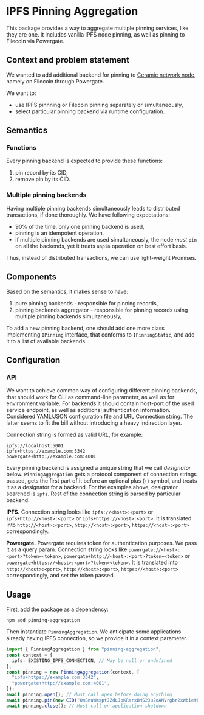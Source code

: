 # IPFS Pinning Aggregation

This package provides a way to aggregate multiple pinning services, like they are one.
It includes vanilla IPFS node pinning, as well as pinning to Filecoin via Powergate.

## Context and problem statement

We wanted to add additional backend for pinning to [Ceramic network node](https://github.com/ceramicnetwork/js-ceramic), namely on Filecoin through Powergate.

We want to:

- use IPFS pinnning or Filecoin pinning separately or simultaneously,
- select particular pinning backend via runtime configuration.

## Semantics

### Functions

Every pinning backend is expected to provide these functions:

1. pin record by its CID,
2. remove pin by its CID.

### Multiple pinning backends

Having multiple pinning backends simultaneously leads to distributed transactions, if done thoroughly. We have following expectations:

- 90% of the time, only one pinning backend is used,
- pinning is an idempotent operation,
- if multiple pinning backends are used simultaneously, the node _must_ `pin` on all the backends, yet it treats `unpin` operation on best effort basis.

Thus, instead of distributed transactions, we can use light-weight Promises.

## Components

Based on the semantics, it makes sense to have:

1. pure pinning backends - responsible for pinning records,
2. pinning backends aggregator - responsible for pinning records using multiple pinning backends simultaneously,

To add a new pinning backend, one should add one more class implementing `IPinning` interface, that conforms to `IPinningStatic`, and add it to a list of available backends.

## Configuration

### API

We want to achieve common way of configuring different pinning backends, that should work for CLI as command-line parameter, as well as for environment variable. For backends it should contain host-port of the used service endpoint, as well as additional authentication information. Considered YAML/JSON configuration file and URL Connection string. The latter seems to fit the bill without introducing a heavy indirection layer.

Connection string is formed as valid URL, for example:

```
ipfs://localhost:5001
ipfs+https://example.com:3342
powergate+http://example.com:4001
```

Every pinning backend is assigned a unique string that we call _designator_ below. `PinningAggregation` gets a protocol component of connection strings passed, gets the first part of it before an optional plus (`+`) symbol, and treats it as a designator for a backend.
For the examples above, designator searched is `ipfs`. Rest of the connection string is parsed by particular backend.

**IPFS.** Connection string looks like `ipfs://<host>:<port>` or `ipfs+http://<host>:<port>` or `ipfs+https://<host>:<port>`. It is translated into `http://<host>:<port>`, `http://<host>:<port>`, `https://<host>:<port>` correspondingly.

**Powergate.** Powergate requires token for authentication purposes. We pass it as a query param. Connection string looks like `powergate://<host>:<port>?token=<token>`, `powergate+http://<host>:<port>?token=<token>` or `powergate+https://<host>:<port>?token=<token>`. It is translated into `http://<host>:<port>`, `http://<host>:<port>`, `https://<host>:<port>` correspondingly, and set the token passed.

## Usage

First, add the package as a dependency:

```
npm add pinning-aggregation
```

Then instantiate `PinningAggregation`. We anticipate some applications already having IPFS connection, so we provide it in a context parameter.

```typescript
import { PinningAggregation } from "pinning-aggregation";
const context = {
  ipfs: EXISTING_IPFS_CONNECTION, // May be null or undefined
};
const pinning = new PinningAggregation(context, [
  "ipfs+https://example.com:3342",
  "powergate+http://example.com:4001",
]);
await pinning.open(); // Must call open before doing anything
await pinning.pin(new CID("QmSnuWmxptJZdLJpKRarxBMS2Ju2oANVrgbr2xWbie9b2D"));
await pinning.close(); // Must call on application shutdown
```
